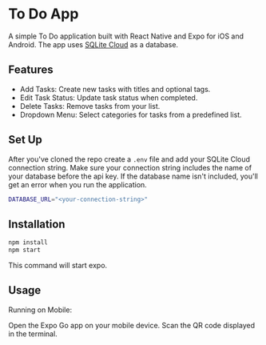 # To Do App
A simple To Do application built with React Native and Expo for iOS and Android. The app uses [SQLite Cloud](https://sqlitecloud.io/) as a database. 

## Features
- Add Tasks: Create new tasks with titles and optional tags.
- Edit Task Status: Update task status when completed.
- Delete Tasks: Remove tasks from your list.
- Dropdown Menu: Select categories for tasks from a predefined list.

## Set Up
After you've cloned the repo create a `.env` file and add your SQLite Cloud connection string. Make sure your connection string includes the name of your database before the api key. If the database name isn't included, you'll get an error when you run the application. 
```bash
DATABASE_URL="<your-connection-string>" 
```

## Installation
```bash
npm install
npm start
```
This command will start expo.

## Usage
Running on Mobile:

Open the Expo Go app on your mobile device.
Scan the QR code displayed in the terminal.
